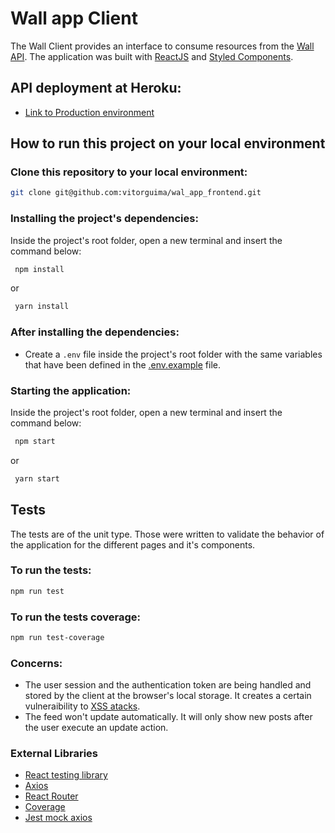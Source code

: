 # Wall app Client
The Wall Client provides an interface to consume resources from the [Wall API](https://github.com/vitorguima/wall_app_api). The application was built with [ReactJS](https://reactjs.org/) and [Styled Components](https://styled-components.com/).

## API deployment at Heroku:

* [Link to Production environment](https://wall-app-client.herokuapp.com/)

## How to run this project on your local environment


### Clone this repository to your local environment:

```bash
git clone git@github.com:vitorguima/wal_app_frontend.git
```

### Installing the project's dependencies:
Inside the project's root folder, open a new terminal and insert the command below:

```bash
 npm install
```
or
```bash
 yarn install
```

### After installing the dependencies:
* Create a ```.env``` file inside the project's root folder with the same variables that have been defined in the [.env.example](https://github.com/vitorguima/wal_app_frontend/blob/5260e62a987c1d7280ec1a5d1e5d3d7b8eaa4462/.env.example) file.

### Starting the application:
Inside the project's root folder, open a new terminal and insert the command below:

```bash
 npm start
```
or
```bash
 yarn start
```

## Tests
The tests are of the unit type. Those were written to validate the behavior of the application for the different pages and it's components.

### To run the tests:
```bash
npm run test
```

### To run the tests coverage:
```bash
npm run test-coverage
```

### Concerns:
* The user session and the authentication token are being handled and stored by the client at the browser's local storage. It creates a certain vulneraibility to [XSS atacks](https://owasp.org/www-community/attacks/xss/).
* The feed won't update automatically. It will only show new posts after the user execute an update action.

### External Libraries

* [React testing library](https://testing-library.com/docs/react-testing-library/intro/)
* [Axios](https://github.com/axios/axios)
* [React Router](https://reactrouter.com/)
* [Coverage](https://github.com/shinnn/coverage)
* [Jest mock axios](https://github.com/knee-cola/jest-mock-axios)
